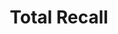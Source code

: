 ---
title: "Total Recall"
type: movie
hashtag: "total-recall"
genre:
  - science fiction
tags:
  - science fiction
  - movie
  - Mars
  - Paul Verhoeven
---